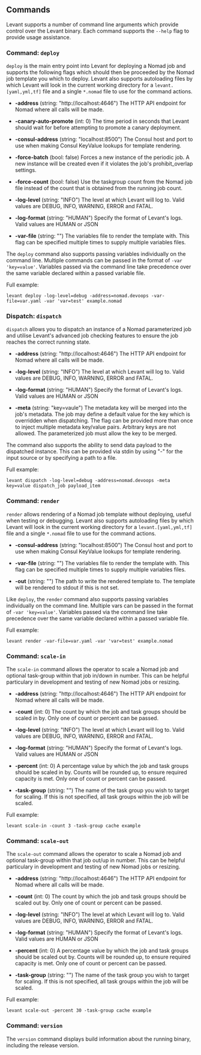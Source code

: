 ## Commands

Levant supports a number of command line arguments which provide control over the Levant binary. Each command supports the `--help` flag to provide usage assistance.

### Command: `deploy`

`deploy` is the main entry point into Levant for deploying a Nomad job and supports the following flags which should then be proceeded by the Nomad job template you which to deploy. Levant also supports autoloading files by which Levant will look in the current working directory for a `levant.[yaml,yml,tf]` file and a single `*.nomad` file to use for the command actions.

* **-address** (string: "http://localhost:4646") The HTTP API endpoint for Nomad where all calls will be made.

* **-canary-auto-promote** (int: 0) The time period in seconds that Levant should wait for before attempting to promote a canary deployment.

* **-consul-address** (string: "localhost:8500") The Consul host and port to use when making Consul KeyValue lookups for template rendering.

* **-force-batch** (bool: false) Forces a new instance of the periodic job. A new instance will be created even if it violates the job's prohibit_overlap settings.

* **-force-count** (bool: false) Use the taskgroup count from the Nomad job file instead of the count that is obtained from the running job count.

* **-log-level** (string: "INFO") The level at which Levant will log to. Valid values are DEBUG, INFO, WARNING, ERROR and FATAL.

* **-log-format** (string: "HUMAN") Specify the format of Levant's logs. Valid values are HUMAN or JSON

* **-var-file** (string: "") The variables file to render the template with. This flag can be specified multiple times to supply multiple variables files.

The `deploy` command also supports passing variables individually on the command line. Multiple commands can be passed in the format of `-var 'key=value'`. Variables passed via the command line take precedence over the same variable declared within a passed variable file.

Full example:

```
levant deploy -log-level=debug -address=nomad.devoops -var-file=var.yaml -var 'var=test' example.nomad
```

### Dispatch: `dispatch`

`dispatch` allows you to dispatch an instance of a Nomad parameterized job and utilise Levant's advanced job checking features to ensure the job reaches the correct running state.

* **-address** (string: "http://localhost:4646") The HTTP API endpoint for Nomad where all calls will be made.

* **-log-level** (string: "INFO") The level at which Levant will log to. Valid values are DEBUG, INFO, WARNING, ERROR and FATAL.

* **-log-format** (string: "HUMAN") Specify the format of Levant's logs. Valid values are HUMAN or JSON

* **-meta** (string: "key=vaule") The metadata key will be merged into the job's metadata. The job may define a default value for the key which is overridden when dispatching. The flag can be provided more than once to inject multiple metadata key/value pairs. Arbitrary keys are not allowed. The parameterized job must allow the key to be merged.

The command also supports the ability to send data payload to the dispatched instance. This can be provided via stdin by using "-" for the input source or by specifying a path to a file.

Full example:

```
levant dispatch -log-level=debug -address=nomad.devoops -meta key=value dispatch_job payload_item
```

### Command: `render`

`render` allows rendering of a Nomad job template without deploying, useful when testing or debugging. Levant also supports autoloading files by which Levant will look in the current working directory for a `levant.[yaml,yml,tf]` file and a single `*.nomad` file to use for the command actions.

* **-consul-address** (string: "localhost:8500") The Consul host and port to use when making Consul KeyValue lookups for template rendering.

* **-var-file** (string: "") The variables file to render the template with. This flag can be specified multiple times to supply multiple variables files.

* **-out** (string: "") The path to write the rendered template to. The template will be rendered to stdout if this is not set.

Like `deploy`, the `render` command also supports passing variables individually on the command line. Multiple vars can be passed in the format of `-var 'key=value'`. Variables passed via the command line take precedence over the same variable declared within a passed variable file.

Full example:

```
levant render -var-file=var.yaml -var 'var=test' example.nomad
```

### Command: `scale-in`

The `scale-in` command allows the operator to scale a Nomad job and optional task-group within that job in/down in number. This can be helpful particulary in development and testing of new Nomad jobs or resizing.

* **-address** (string: "http://localhost:4646") The HTTP API endpoint for Nomad where all calls will be made.

* **-count** (int: 0) The count by which the job and task groups should be scaled in by. Only one of count or percent can be passed.

* **-log-level** (string: "INFO") The level at which Levant will log to. Valid values are DEBUG, INFO, WARNING, ERROR and FATAL.

* **-log-format** (string: "HUMAN") Specify the format of Levant's logs. Valid values are HUMAN or JSON

* **-percent** (int: 0) A percentage value by which the job and task groups should be scaled in by. Counts will be rounded up, to ensure required capacity is met. Only one of count or percent can be passed.

* **-task-group** (string: "") The name of the task group you wish to target for scaling. If this is not specified, all task groups within the job will be scaled.

Full example:

```
levant scale-in -count 3 -task-group cache example
```

### Command: `scale-out`

The `scale-out` command allows the operator to scale a Nomad job and optional task-group within that job out/up in number. This can be helpful particulary in development and testing of new Nomad jobs or resizing.

* **-address** (string: "http://localhost:4646") The HTTP API endpoint for Nomad where all calls will be made.

* **-count** (int: 0) The count by which the job and task groups should be scaled out by. Only one of count or percent can be passed.

* **-log-level** (string: "INFO") The level at which Levant will log to. Valid values are DEBUG, INFO, WARNING, ERROR and FATAL.

* **-log-format** (string: "HUMAN") Specify the format of Levant's logs. Valid values are HUMAN or JSON

* **-percent** (int: 0) A percentage value by which the job and task groups should be scaled out by. Counts will be rounded up, to ensure required capacity is met. Only one of count or percent can be passed.

* **-task-group** (string: "") The name of the task group you wish to target for scaling. If this is not specified, all task groups within the job will be scaled.

Full example:

```
levant scale-out -percent 30 -task-group cache example
```

### Command: `version`

The `version` command displays build information about the running binary, including the release version.